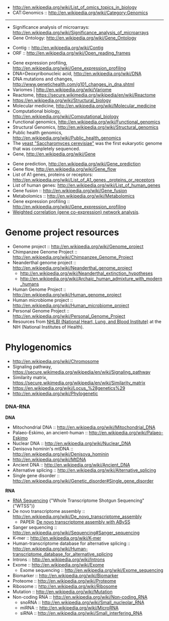 

* http://en.wikipedia.org/wiki/List_of_omics_topics_in_biology
* CAT:Genomics :: http://en.wikipedia.org/wiki/Category:Genomics

----

- Significance analysis of microarrays: http://en.wikipedia.org/wiki/Significance_analysis_of_microarrays
- Gene Ontology: http://en.wikipedia.org/wiki/Gene_Ontology
* Contig :: http://en.wikipedia.org/wiki/Contig
* ORF :: http://en.wikipedia.org/wiki/Open_reading_frames
- Gene expression profiling, http://en.wikipedia.org/wiki/Gene_expression_profiling
- DNA=Deoxyribonucleic acid, http://en.wikipedia.org/wiki/DNA
- DNA mutations and changes, http://www.genetichealth.com/g101_changes_in_dna.shtml
- Variomes | http://en.wikipedia.org/wiki/Variome
- Reactome, https://secure.wikimedia.org/wikipedia/en/wiki/Reactome
- https://en.wikipedia.org/wiki/Structural_biology
- Molecular medicine, http://en.wikipedia.org/wiki/Molecular_medicine
- Computational biology, http://en.wikipedia.org/wiki/Computational_biology
- Functional genomics, http://en.wikipedia.org/wiki/Functional_genomics
- Structural Genomics, http://en.wikipedia.org/wiki/Structural_genomics
- Public health genomics, http://en.wikipedia.org/wiki/Public_health_genomics
- The [yeast "Saccharomyces cerevisiae"](https://secure.wikimedia.org/wikipedia/en/wiki/Saccharomyces_cerevisiae) was the first eukaryotic genome that was completely sequenced.
- Gene, http://en.wikipedia.org/wiki/Gene
* Gene prediction, http://en.wikipedia.org/wiki/Gene_prediction
* Gene flow, http://en.wikipedia.org/wiki/Gene_flow
* List of A1 genes, proteins or receptors: http://en.wikipedia.org/wiki/List_of_A1_genes,_proteins_or_receptors
* List of human genes: http://en.wikipedia.org/wiki/List_of_human_genes
* Gene fusion :: http://en.wikipedia.org/wiki/Gene_fusion
* Metabolomics :: http://en.wikipedia.org/wiki/Metabolomics
* Gene expression profiling :: http://en.wikipedia.org/wiki/Gene_expression_profiling
* [Weighted correlation (gene co-expression) network analysis](http://en.wikipedia.org/wiki/Weighted_correlation_network_analysis).

# Genome project resources
* Genome project :: http://en.wikipedia.org/wiki/Genome_project
* Chimpanzee Genome Project :: http://en.wikipedia.org/wiki/Chimpanzee_Genome_Project
* Neanderthal genome project :: http://en.wikipedia.org/wiki/Neanderthal_genome_project
   - http://en.wikipedia.org/wiki/Neanderthal_extinction_hypotheses
   - http://en.wikipedia.org/wiki/Archaic_human_admixture_with_modern_humans   
* Human Genome Project :: http://en.wikipedia.org/wiki/Human_genome_project
* Human microbiome project :: http://en.wikipedia.org/wiki/Human_microbiome_project
* Personal Genome Project :: http://en.wikipedia.org/wiki/Personal_Genome_Project
* Resources from [NHLBI (National Heart, Lung, and Blood Institute)](http://www.nhlbi.nih.gov/research/resources/index.htm) at the NIH (National Institutes of Health).

# Phylogenomics
* http://en.wikipedia.org/wiki/Chromosome
* Signaling pathway, https://secure.wikimedia.org/wikipedia/en/wiki/Signaling_pathway
* Similarity matrix, https://secure.wikimedia.org/wikipedia/en/wiki/Similarity_matrix
* https://en.wikipedia.org/wiki/Locus_%28genetics%29
* http://en.wikipedia.org/wiki/Phylogenetic

### DNA-RNA
**DNA**
* Mitochondrial DNA :: http://en.wikipedia.org/wiki/Mitochondrial_DNA
* Palaeo-Eskimo, an ancient-human :: http://en.wikipedia.org/wiki/Palaeo-Eskimo
* Nuclear DNA :: http://en.wikipedia.org/wiki/Nuclear_DNA
* Denisova hominin's mtDNA :: http://en.wikipedia.org/wiki/Denisova_hominin
* http://en.wikipedia.org/wiki/MtDNA 
* Ancient DNA :: http://en.wikipedia.org/wiki/Ancient_DNA
* Alternative splicing :: http://en.wikipedia.org/wiki/Alternative_splicing
* Single gene disorder :: http://en.wikipedia.org/wiki/Genetic_disorder#Single_gene_disorder

**RNA**
* [RNA Sequencing](http://en.wikipedia.org/wiki/RNA-Seq) {"Whole Transcriptome Shotgun Sequencing"("WTSS")}
* De novo transcriptome assembly :: http://en.wikipedia.org/wiki/De_novo_transcriptome_assembly
   * PAPER: [De novo transcriptome assembly with ABySS](http://bioinformatics.oxfordjournals.org/content/25/21/2872.long)
* Sanger sequencing :: http://en.wikipedia.org/wiki/Sequencing#Sanger_sequencing
* K-mer :: http://en.wikipedia.org/wiki/K-mer
* Human-transcriptome database for alternative splicing :: http://en.wikipedia.org/wiki/Human-transcriptome_database_for_alternative_splicing
* Introns :: http://en.wikipedia.org/wiki/Introns
* Exome :: http://en.wikipedia.org/wiki/Exome
   * Exome sequencing :: http://en.wikipedia.org/wiki/Exome_sequencing
* Biomarker :: http://en.wikipedia.org/wiki/Biomarker
* Proteome :: http://en.wikipedia.org/wiki/Proteome
* Ribosome :: http://en.wikipedia.org/wiki/Ribosome
* Mutation :: http://en.wikipedia.org/wiki/Mutation
* Non-coding RNA :: http://en.wikipedia.org/wiki/Non-coding_RNA
   - snoRNA :: http://en.wikipedia.org/wiki/Small_nucleolar_RNA
   - miRNA :: http://en.wikipedia.org/wiki/MicroRNA
   - siRNA :: http://en.wikipedia.org/wiki/Small_interfering_RNA
